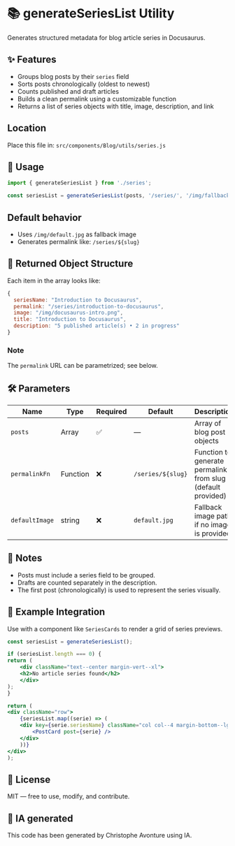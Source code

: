 # 📚 generateSeriesList Utility

Generates structured metadata for blog article series in Docusaurus.

## ✨ Features

* Groups blog posts by their `series` field
* Sorts posts chronologically (oldest to newest)
* Counts published and draft articles
* Builds a clean permalink using a customizable function
* Returns a list of series objects with title, image, description, and link

## Location

Place this file in: `src/components/Blog/utils/series.js`

## 🚀 Usage

```js
import { generateSeriesList } from './series';

const seriesList = generateSeriesList(posts, '/series/', '/img/fallback.jpg');
```

## Default behavior

* Uses `/img/default.jpg` as fallback image
* Generates permalink like: `/series/${slug}`

## 🧩 Returned Object Structure

Each item in the array looks like:

```js
{
  seriesName: "Introduction to Docusaurus",
  permalink: "/series/introduction-to-docusaurus",
  image: "/img/docusaurus-intro.png",
  title: "Introduction to Docusaurus",
  description: "5 published article(s) • 2 in progress"
}
```

### Note

The `permalink` URL can be parametrized; see below.

## 🛠️ Parameters

| Name | Type | Required | Default | Description |
| --- | --- | --- | --- | --- |
| `posts` | Array | ✅ | — | Array of blog post objects |
| `permalinkFn` | Function | ❌ | `/series/${slug}` | Function to generate permalink from slug (default provided) |
| `defaultImage` | string | ❌ | `default.jpg` | Fallback image path if no image is provided |

## 🧠 Notes

* Posts must include a series field to be grouped.
* Drafts are counted separately in the description.
* The first post (chronologically) is used to represent the series visually.

## 🧪 Example Integration

Use with a component like `SeriesCards` to render a grid of series previews.

```jsx
const seriesList = generateSeriesList();

if (seriesList.length === 0) {
return (
    <div className="text--center margin-vert--xl">
    <h2>No article series found</h2>
    </div>
);
}

return (
<div className="row">
    {seriesList.map((serie) => (
    <div key={serie.seriesName} className="col col--4 margin-bottom--lg">
        <PostCard post={serie} />
    </div>
    ))}
</div>
);
```

## 📄 License

MIT — free to use, modify, and contribute.

## 💬 IA generated

This code has been generated by Christophe Avonture using IA.

